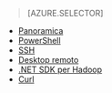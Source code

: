 > [AZURE.SELECTOR]
- [Panoramica](/it-it/documentation/articles/hdinsight-use-pig/)
- [PowerShell](/it-it/documentation/articles/hdinsight-hadoop-use-pig-powershell/)
- [SSH](/it-it/documentation/articles/hdinsight-hadoop-use-pig-ssh/)
- [Desktop remoto](/it-it/documentation/articles/hdinsight-hadoop-use-pig-remote-desktop/)
- [.NET SDK per Hadoop](/it-it/documentation/articles/hdinsight-hadoop-use-pig-dotnet-sdk/)
- [Curl](/it-it/documentation/articles/hdinsight-hadoop-use-pig-curl/)

<!--HONumber=45--> 

